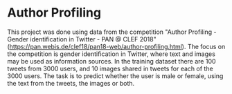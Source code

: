 # Author Profiling

This project was done using data from the competition "Author Profiling - Gender identification in Twitter - PAN @ CLEF 2018" (https://pan.webis.de/clef18/pan18-web/author-profiling.html). The focus on the competition is gender identification in Twitter, where text and images may be used as information sources. In the training dataset there are 100 tweets from 3000 users, and 10 images shared in tweets for each of the 3000 users. The task is to predict whether the user is male or female, using the text from the tweets, the images or both.

